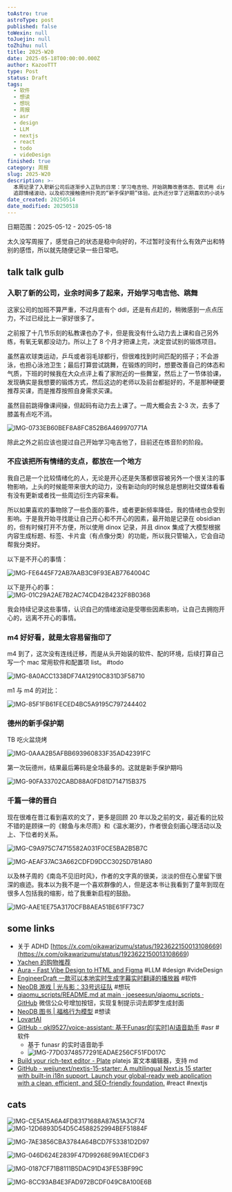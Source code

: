 ```yaml
---
toAstro: true
astroType: post
published: false
toWexin: null
toJuejin: null
toZhihu: null
title: 2025-W20
date: 2025-05-18T00:00:00.000Z
author: KazooTTT
type: Post
status: Draft
tags:
  - 软件
  - 想读
  - 想玩
  - 周报
  - asr
  - design
  - LLM
  - nextjs
  - react
  - todo
  - videDesign
finished: true
category: 周报
slug: 2025-W20
description: >-
  本周记录了入职新公司后逐渐步入正轨的日常：学习电吉他、开始跳舞改善体态、尝试用 dinox
  追踪情绪波动，以及初次接触德州扑克的“新手保护期”体验。此外还分享了近期喜欢的小说与一些实用链接，以及猫咪图。
date_created: 20250514
date_modified: 20250518
---
```


日期范围：2025-05-12 - 2025-05-18  

太久没写周报了，感觉自己的状态是稳中向好的，不过暂时没有什么有效产出和特别的感悟，所以就先随便记录一些日常吧。  

## talk talk gulb   

### 入职了新的公司，业余时间多了起来，开始学习电吉他、跳舞

这家公司的加班不算严重，不过月底有个 ddl，还是有点赶的，稍微感到一点点压力，不过已经比上一家好很多了。  

之前报了十几节乐刻的私教课也办了卡，但是我没有什么动力去上课和自己另外练，有氧无氧都没动力。所以上了 8 个月才把课上完，决定尝试别的锻炼项目。  

虽然喜欢球类运动，乒乓或者羽毛球都行，但很难找到时间匹配的搭子；不会游泳，也担心泳池卫生；最后打算尝试跳舞，在锻炼的同时，想要改善自己的体态和气质，下班的时候我在大众点评上看了家附近的一些舞室，然后上了一节体验课，发现确实是我想要的锻炼方式，然后这边的老师以及前台都挺好的，不是那种硬要推荐买课，而是推荐按照自身需求买课。  

虽然目前跳得像课间操，但起码有动力去上课了。一周大概会去 2-3 次，去多了膝盖有点吃不消。   

![IMG-0733EB60BEF8A8FC852B6A469970771A](</mdImages/IMG-0733EB60BEF8A8FC852B6A469970771A.jpeg>)

除此之外之前应该也提过自己开始学习电吉他了，目前还在练音阶的阶段。

### 不应该把所有情绪的支点，都放在一个地方

我自己是一个比较情绪化的人，无论是开心还是失落都很容被另外一个很关注的事物影响，上头的时候能带来很大的动力，没有新动向的时候总是想刷社交媒体看看有没有更新或者找一些周边衍生内容来看。  

所以如果喜欢的事物除了一些负面的事件，或者更新频率降低，我的情绪也会受到影响。于是我开始寻找能让自己开心和不开心的因素，最开始是记录在 obsidian 的，但有时候打开不方便，所以使用 dinox 记录，并且 dinox 集成了大模型根据内容生成标题、标签、卡片盒（有点像分类）的功能，所以我只管输入，它会自动帮我分类好。  

以下是不开心的事情：

![IMG-FE6445F72AB7AAB3C9F93EAB7764004C](</mdImages/IMG-FE6445F72AB7AAB3C9F93EAB7764004C.png>)  

以下是开心的事：  
![IMG-01C29A2AE7B2AC74CD42B4232F8B0368](</mdImages/IMG-01C29A2AE7B2AC74CD42B4232F8B0368.png>)

我会持续记录这些事情，认识自己的情绪波动是受哪些因素影响，让自己去拥抱开心的，远离不开心的事情。  

### m4 好好看，就是太容易留指印了  

m4 到了，这次没有连线迁移，而是从头开始装的软件、配的环境，后续打算自己写一个 mac 常用软件和配置项 list。 #todo

![IMG-8A0ACC1338DF74A12910C831D3F58710](</mdImages/IMG-8A0ACC1338DF74A12910C831D3F58710.jpeg>)  

m1 与 m4 的对比：

![IMG-85F1FB61FECED4BC5A9195C797244402](</mdImages/IMG-85F1FB61FECED4BC5A9195C797244402.jpeg>)

### 德州的新手保护期  

TB 吃火盆烧烤

![IMG-0AAA2B5AFBB693960833F35AD42391FC](</mdImages/IMG-0AAA2B5AFBB693960833F35AD42391FC.jpeg>)  

第一次玩德州，结果最后筹码是全场最多的。这就是新手保护期吗  

![IMG-90FA33702CABD88A0FD81D714715B375](</mdImages/IMG-90FA33702CABD88A0FD81D714715B375.jpeg>)

### 千篇一律的晋白  

现在很难在晋江看到喜欢的文了，更多是回顾 20 年以及之前的文，最近看的比较不错的是顾徕一的《鲸鱼与未尽雨》和《温水潮汐》，作者很会刻画心理活动以及上、下位者的关系。

![IMG-C9A975C74715582A031F0CE5BA2B5B7C](</mdImages/IMG-C9A975C74715582A031F0CE5BA2B5B7C.png>)  

![IMG-AEAF37AC3A662CDFD9DCC3025D7B1A80](</mdImages/IMG-AEAF37AC3A662CDFD9DCC3025D7B1A80.png>)

以及林子周的《南岛不见旧时风》，作者的文字真的很美，淡淡的但在心里留下很深的痕迹。我本以为我不是一个喜欢群像的人，但是这本书让我看到了童年到现在很多人包括我的缩影，给了我重新启程的鼓励。

![IMG-AAE1EE75A3170CFB8AEA51BE61FF73C7](</mdImages/IMG-AAE1EE75A3170CFB8AEA51BE61FF73C7.png>)

## some links  

- 关于 ADHD [https://x.com/oikawarizumu/status/1923622150013108669](<https://x.com/oikawarizumu/status/1923622150013108669>)
- [Yachen 的购物推荐](<https://blankwonder.notion.site/Yachen-03d59139b57942f1bb4c090a68f28e88>)
- [Aura - Fast Vibe Design to HTML and Figma](<https://aurachat.io/>) #LLM #design #videDesign
- [EngineerDraft 一款可以本地实时生成字幕实时翻译的播放器](<https://www.engineerdraft.com/yplayer/>) #软件
- [NeoDB 游戏 \| 光与影：33号远征队](<https://neodb.social/game/1BUuAewL1tD5JUZ50wCA3U>) #想玩
- [qiaomu\_scripts/README.md at main · joeseesun/qiaomu\_scripts · GitHub](<https://github.com/joeseesun/qiaomu_scripts/blob/main/README.md>) 微信公众号增加按钮，实现复制提示词去即梦生成封面
- [NeoDB 图书 \| 福格行为模型](<https://neodb.social/book/5qBqwFe3I5JqIbIMoudAbt>) #想读
- [LovartAI](<https://x.com/lovart_ai/status/1921958554312831133>)
- [GitHub - qkl9527/voice-assistant: 基于Funasr的\[实时\]AI语音助手](<https://github.com/qkl9527/voice-assistant>) #asr #软件
	- 基于 funasr 的实时语音助手
	- ![IMG-77D03748577291EADAE256CF51FD017C](</mdImages/IMG-77D03748577291EADAE256CF51FD017C.png>)
- [Build your rich-text editor - Plate](<https://platejs.org/>) platejs 富文本编辑器，支持 md
- [GitHub - weijunext/nextjs-15-starter: A multilingual Next.js 15 starter with built-in i18n support. Launch your global-ready web application with a clean, efficient, and SEO-friendly foundation.](<https://github.com/weijunext/nextjs-15-starter>) #react #nextjs 

## cats

  ![IMG-CE5A15A6A4FD83171688A87A51A3CF74](</mdImages/IMG-CE5A15A6A4FD83171688A87A51A3CF74.png>)  
![IMG-12D6893D54D5C4588252994BEF51884F](</mdImages/IMG-12D6893D54D5C4588252994BEF51884F.png>)

![IMG-7AE3856CBA3784A64BCD7F53381D2D97](</mdImages/IMG-7AE3856CBA3784A64BCD7F53381D2D97.png>)

![IMG-046D624E2839F47D99268E99A1ECD6F3](</mdImages/IMG-046D624E2839F47D99268E99A1ECD6F3.png>)  

![IMG-0187CF71B8111B5DAC91D43FE53BF99C](</mdImages/IMG-0187CF71B8111B5DAC91D43FE53BF99C.png>)  

![IMG-8CC93AB4E3FAD972BCDF049C8A100E6B](</mdImages/IMG-8CC93AB4E3FAD972BCDF049C8A100E6B.png>)
